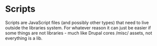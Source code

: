 # Scripts

Scripts are JavaScript files (and possibly other types) that need to live outside the libraries system. For whatever reason it can just be easier if some things are not libraries - much like Drupal cores /misc/ assets, not everything is a lib.